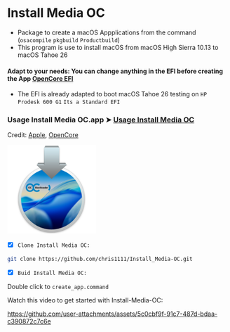# Install Media OC
- Package to create a macOS Appplications from the command (`osacompile` `pkgbuild` `Productbuild`)
- This program is use to install macOS from macOS High Sierra 10.13 to macOS Tahoe 26
#### Adapt to your needs: You can change anything in the EFI before creating the App [OpenCore EFI](https://github.com/chris1111/Install-Media-OC/tree/main/OpenCorePackage/OC-EFI/EFI)
- The EFI is already adapted to boot macOS Tahoe 26 testing on `HP Prodesk 600 G1` `Its a Standard EFI`
    
### Usage Install Media OC.app ➤ [Usage Install Media OC](https://github.com/chris1111/Install_Media-OC/blob/master/Usage.md)

Credit: [Apple](https://ss64.com/mac/osacompile.html), [OpenCore](https://github.com/acidanthera/OpenCorePkg)

<img src="Pics/InstallAssistant.png" alt="Github Project" style="width:40%;">


- [x] `Clone Install Media OC:`
```bash
git clone https://github.com/chris1111/Install_Media-OC.git
```

- [x] `Buid Install Media OC:`

Double click to `create_app.command`
<p>Watch this video to get started with Install-Media-OC:</p>

https://github.com/user-attachments/assets/5c0cbf9f-91c7-487d-bdaa-c390872c7c6e


